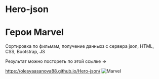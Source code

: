 # Hero-json

<h1>Герои Marvel</h1>
<p>Сортировка по фильмам, получение данныхз с сервера json, HTML, CSS, Bootstrap, JS</p>
<p>Результат можно постореть по этой ссылке =></p>
<a href="https://olesyaasanova88.github.io/Hero-json/">https://olesyaasanova88.github.io/Hero-json/</a>

  <img src="https://encrypted-tbn0.gstatic.com/images?q=tbn:ANd9GcRgNkAmHbTaLM_4lTN6F8YFnRPcydJG-dVApw&usqp=CAU" alt="Marvel" />

